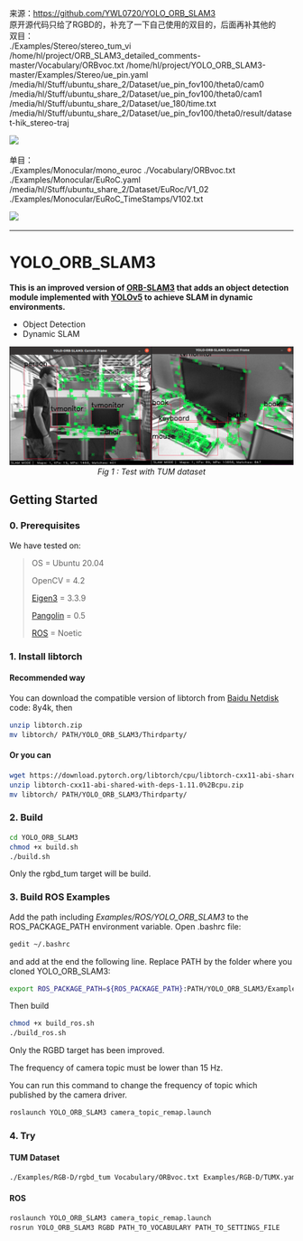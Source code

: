 来源：https://github.com/YWL0720/YOLO_ORB_SLAM3<br />
原开源代码只给了RGBD的，补充了一下自己使用的双目的，后面再补其他的<br />
双目：<br />
./Examples/Stereo/stereo_tum_vi /home/hl/project/ORB_SLAM3_detailed_comments-master/Vocabulary/ORBvoc.txt /home/hl/project/YOLO_ORB_SLAM3-master/Examples/Stereo/ue_pin.yaml /media/hl/Stuff/ubuntu_share_2/Dataset/ue_pin_fov100/theta0/cam0 /media/hl/Stuff/ubuntu_share_2/Dataset/ue_pin_fov100/theta0/cam1 /media/hl/Stuff/ubuntu_share_2/Dataset/ue_180/time.txt /media/hl/Stuff/ubuntu_share_2/Dataset/ue_pin_fov100/theta0/result/dataset-hik_stereo-traj

<img src="https://github.com/HLkyss/modified_YOLO_ORB_SLAM3/assets/69629475/8cc48db0-8361-4afa-92b7-fc0a09603685" width="900"> <br />

单目：<br />
./Examples/Monocular/mono_euroc ./Vocabulary/ORBvoc.txt ./Examples/Monocular/EuRoC.yaml /media/hl/Stuff/ubuntu_share_2/Dataset/EuRoc/V1_02 ./Examples/Monocular/EuRoC_TimeStamps/V102.txt

<img src="https://github.com/HLkyss/modified_YOLO_ORB_SLAM3/assets/69629475/c1ebf5c7-61eb-4e4b-83f1-d30df6d65d12" width="900"> <br />

***
# YOLO_ORB_SLAM3

**This is an improved version of [ORB-SLAM3](https://github.com/UZ-SLAMLab/ORB_SLAM3) that adds an object detection module implemented with [YOLOv5](https://github.com/ultralytics/yolov5) to achieve SLAM in dynamic environments.**
- Object Detection
- Dynamic SLAM

<p align="center">
  <img src="Fig.png"/>
  <br>
  <em>Fig 1 : Test with TUM dataset</em>
</p>

## Getting Started
### 0. Prerequisites

We have tested on:

>
> OS = Ubuntu 20.04
> 
> OpenCV = 4.2
> 
> [Eigen3](http://eigen.tuxfamily.org/index.php?title=Main_Page) = 3.3.9
>
> [Pangolin](https://github.com/stevenlovegrove/Pangolin) = 0.5
>
> [ROS](http://wiki.ros.org/ROS/Installation) = Noetic


### 1. Install libtorch

#### Recommended way
You can download the compatible version of libtorch from [Baidu Netdisk](https://pan.baidu.com/s/1DQGM3rt3KTPWtpRK0lu8Fg?pwd=8y4k) 
code: 8y4k,  then
```bash
unzip libtorch.zip
mv libtorch/ PATH/YOLO_ORB_SLAM3/Thirdparty/
```
#### Or you can

```bash
wget https://download.pytorch.org/libtorch/cpu/libtorch-cxx11-abi-shared-with-deps-1.11.0%2Bcpu.zip
unzip libtorch-cxx11-abi-shared-with-deps-1.11.0%2Bcpu.zip
mv libtorch/ PATH/YOLO_ORB_SLAM3/Thirdparty/
```

### 2. Build
```bash
cd YOLO_ORB_SLAM3
chmod +x build.sh
./build.sh
```

Only the rgbd_tum target will be build.

### 3. Build ROS Examples
Add the path including *Examples/ROS/YOLO_ORB_SLAM3* to the ROS_PACKAGE_PATH environment variable. Open .bashrc file:
```bash
gedit ~/.bashrc
```
and add at the end the following line. Replace PATH by the folder where you cloned YOLO_ORB_SLAM3:
```bash
export ROS_PACKAGE_PATH=${ROS_PACKAGE_PATH}:PATH/YOLO_ORB_SLAM3/Examples/ROS
```
Then build
```bash
chmod +x build_ros.sh
./build_ros.sh
```

Only the RGBD target has been improved.

The frequency of camera topic must be lower than 15 Hz.

You can run this command to change the frequency of topic which published by the camera driver. 
```bash
roslaunch YOLO_ORB_SLAM3 camera_topic_remap.launch
```

### 4. Try

#### TUM Dataset

```bash
./Examples/RGB-D/rgbd_tum Vocabulary/ORBvoc.txt Examples/RGB-D/TUMX.yaml PATH_TO_SEQUENCE_FOLDER ASSOCIATIONS_FILE
```

#### ROS

```bash
roslaunch YOLO_ORB_SLAM3 camera_topic_remap.launch
rosrun YOLO_ORB_SLAM3 RGBD PATH_TO_VOCABULARY PATH_TO_SETTINGS_FILE
```


